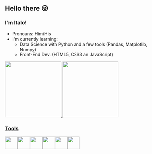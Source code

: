 ## Hello there 😜
### I'm Italo!

- Pronouns: Him/His
- I'm currently learning:
  * Data Science with Python and a few tools (Pandas, Matplotlib, Numpy)
  * Front-End Dev. (HTML5, CSS3 an JavaScript)

<div>
<a href="https://github.com/seu-usuário-aqui">
<img height="180em" src="https://github-readme-stats.vercel.app/api/top-langs/?username=iamarangon&layout=compact&langs_count=7&theme=dracula"/>
<img height="180em" src="https://github-readme-stats.vercel.app/api?username=iamarangon&show_icons=true&theme=dracula&include_all_commits=true&count_private=true"/>
</div>

### Tools

<img src="https://cdn.jsdelivr.net/gh/devicons/devicon/icons/python/python-original.svg" widht="40" height="40"><img src="https://cdn.jsdelivr.net/gh/devicons/devicon/icons/pandas/pandas-original.svg" widht="40" height="40"/><img src="https://cdn.jsdelivr.net/gh/devicons/devicon/icons/numpy/numpy-original.svg" widht="40" height="40"/><img src="https://cdn.jsdelivr.net/gh/devicons/devicon/icons/javascript/javascript-original.svg" widht="40" height="40"/><img src="https://cdn.jsdelivr.net/gh/devicons/devicon/icons/html5/html5-original.svg" widht="40" height="40"/><img src="https://cdn.jsdelivr.net/gh/devicons/devicon/icons/css3/css3-original.svg" widht="40" height="40"/>


